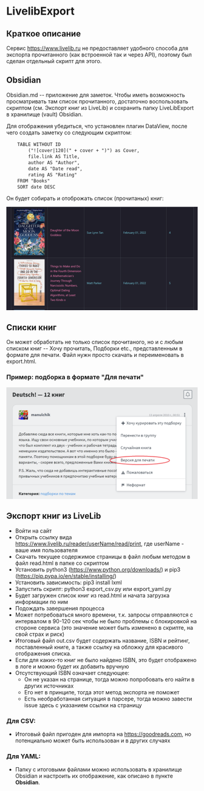 # LivelibExport

## Краткое описание

Сервис https://www.livelib.ru не предоставляет удобного способа для экспорта прочитанного (как встроенной так и через API), поэтому был сделан отдельный скрипт для этого.

## Obsidian

Obsidian.md -- приложение для заметок. Чтобы иметь возможность просматривать там список прочитанного, достаточно воспользовать скриптом (см. Экспорт книг из LiveLib) и сохранить папку LiveLibExport в хранилище (vault) Obsidian.

Для отображения убедиться, что установлен плагин DataView, после чего создать заметку со следующим скриптом:

  ```dataview
      TABLE WITHOUT ID
          ("![cover|120](" + cover + ")") as Cover,
          file.link AS Title,
          author AS "Author",
          date AS "Date read",
          rating AS "Rating"
      FROM "Books"
      SORT date DESC
  ```

Он будет собирать и отоброжать список (прочитаных) книг:

![](readme2.png)

## Списки книг

Он может обработать не только список прочитаного, но и с любым списком книг -- Хочу прочитать, Подборки etc., представленным в формате для печати. Файл нужн просто скачать и переименовать в export.html.

### Пример: подборка в формате "Для печати"

![](readme1.png)

## Экспорт книг из LiveLib

- Войти на сайт
- Открыть ссылку вида https://www.livelib.ru/reader/userName/read/print, где userName - ваше имя пользователя
- Скачать текущее содержимое страницы в файл любым методом в файл read.html в папке со скриптом
- Установить python3 (https://www.python.org/downloads/) и pip3 (https://pip.pypa.io/en/stable/installing/)
- Установить зависимость: pip3 install lxml
- Запустить скрипт: python3 export_csv.py или export_yaml.py
- Будет загружен список книг из read.html и начата загрузка информации по ним
- Подождать завершения процесса
- Может потребоваться много времени, т.к. запросы отправляются с интервалом в 90-120 сек чтобы не было проблемы с блокировкой на стороне сервиса (это значение может быть изменено в скрипте, на свой страх и риск)
- Итоговый файл out.csv будет содержать название, ISBN и рейтинг, поставленный книге, а также ссылку на обложку для красивого отображения списка.
- Если для каких-то книг не было найдено ISBN, это будет отображено в логе и можно будет их добавить вручную
- Отсутствующий ISBN означает следующее:
  - Он не указан на странице, тогда можно попробовать его найти в других источниках
  - Его нет в принципе, тогда этот метод экспорта не поможет
  - Есть необработанная ситуация в парсере, тогда можно завести issue здесь с указанием ссылки на страницу
### Для CSV:
- Итоговый файл пригоден для импорта на https://goodreads.com, но потенциально может быть использован и в других случаях

### Для YAML:
- Папку с итоговыми файлами можно использовать в хранилище Obsidian и настроить их отображение, как описано в пункте **Obsidian**.

